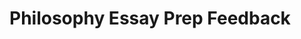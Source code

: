 # Philosophy Essay Prep Feedback
<!-- Entries below should be added reverse chronologically (newest first) -->